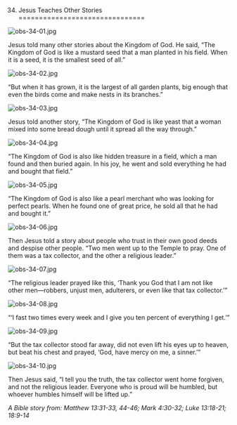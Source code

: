 34. Jesus Teaches Other Stories
===============================

![obs-34-01.jpg](/_media/en/obs/obs-34-01.jpg?w=640&h=360&tok=146bc7 "obs-34-01.jpg")

Jesus told many other stories about the Kingdom of God. He said, “The
Kingdom of God is like a mustard seed that a man planted in his field.
When it is a seed, it is the smallest seed of all.”

![obs-34-02.jpg](/_media/en/obs/obs-34-02.jpg?w=640&h=360&tok=4c09ff "obs-34-02.jpg")

“But when it has grown, it is the largest of all garden plants, big
enough that even the birds come and make nests in its branches.”

![obs-34-03.jpg](/_media/en/obs/obs-34-03.jpg?w=640&h=360&tok=6099ec "obs-34-03.jpg")

Jesus told another story, “The Kingdom of God is like yeast that a woman
mixed into some bread dough until it spread all the way through.”

![obs-34-04.jpg](/_media/en/obs/obs-34-04.jpg?w=640&h=360&tok=e014d5 "obs-34-04.jpg")

“The Kingdom of God is also like hidden treasure in a field, which a man
found and then buried again. In his joy, he went and sold everything he
had and bought that field.”

![obs-34-05.jpg](/_media/en/obs/obs-34-05.jpg?w=640&h=360&tok=99ccab "obs-34-05.jpg")

“The Kingdom of God is also like a pearl merchant who was looking for
perfect pearls. When he found one of great price, he sold all that he
had and bought it.”

![obs-34-06.jpg](/_media/en/obs/obs-34-06.jpg?w=640&h=360&tok=04f085 "obs-34-06.jpg")

Then Jesus told a story about people who trust in their own good deeds
and despise other people. “Two men went up to the Temple to pray. One of
them was a tax collector, and the other a religious leader.”

![obs-34-07.jpg](/_media/en/obs/obs-34-07.jpg?w=640&h=360&tok=2e6a96 "obs-34-07.jpg")

“The religious leader prayed like this, ‘Thank you God that I am not
like other men—robbers, unjust men, adulterers, or even like that tax
collector.’”

![obs-34-08.jpg](/_media/en/obs/obs-34-08.jpg?w=640&h=360&tok=96ea81 "obs-34-08.jpg")

“‘I fast two times every week and I give you ten percent of everything I
get.’”

![obs-34-09.jpg](/_media/en/obs/obs-34-09.jpg?w=640&h=360&tok=8a5ac6 "obs-34-09.jpg")

“But the tax collector stood far away, did not even lift his eyes up to
heaven, but beat his chest and prayed, ‘God, have mercy on me, a
sinner.’”

![obs-34-10.jpg](/_media/en/obs/obs-34-10.jpg?w=640&h=360&tok=f65204 "obs-34-10.jpg")

Then Jesus said, “I tell you the truth, the tax collector went home
forgiven, and not the religious leader. Everyone who is proud will be
humbled, but whoever humbles himself will be lifted up.”

*A Bible story from: Matthew 13:31-33, 44-46; Mark 4:30-32; Luke
13:18-21; 18:9-14*
